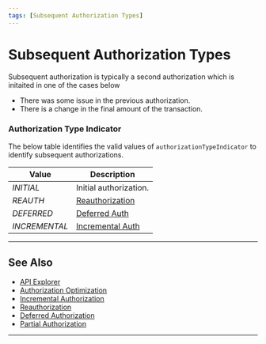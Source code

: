 ```yaml
---
tags: [Subsequent Authorization Types]
---
```


# Subsequent Authorization Types

Subsequent authorization is typically a second authorization which is initaited in one of the cases below

- There was some issue in the previous authorization.
- There is a change in the final amount of the transaction.

### Authorization Type Indicator

The below table identifies the valid values of `authorizationTypeIndicator` to identify subsequent authorizations.

| Value | Description |
| ----- | ----- |
| *INITIAL* | Initial authorization. |
| *REAUTH* | [Reauthorization](?path=docs/Resources/Guides/Authorizations/Re-Auth.md)|
| *DEFERRED* | [Deferred Auth](?path=docs/Resources/Guides/Authorizations/Deferred-Auth.md) |
| *INCREMENTAL* | [Incremental Auth](?path=docs/Resources/Guides/Authorizations/Incremental-Auth.md) |

---

## See Also

- [API Explorer](../api/?type=post&path=/payments/v1/charges)
- [Authorization Optimization](?path=docs/Resources/Guides/Authorizations/Auth-Optimization.md)
- [Incremental Authorization](?path=docs/Resources/Guides/Authorizations/Incremental-Auth.md)
- [Reauthorization](?path=docs/Resources/Guides/Authorizations/Re-Auth.md)
- [Deferred Authorization](?path=docs/Resources/Guides/Authorizations/Deferred-Auth.md)
- [Partial Authorization](?path=docs/Resources/Guides/Authorizations/Partial-Auth.md)

---
